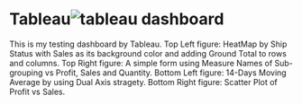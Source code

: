# Tableau![tableau dashboard](https://github.com/qifan-code/Tableau/assets/64823500/1a95a803-ca90-4098-80d5-93f4e66ce509)
This is my testing dashboard by Tableau. 
Top Left figure: HeatMap by Ship Status with Sales as its background color and adding Ground Total to rows and columns.
Top Right figure: A simple form using Measure Names of Sub-grouping vs Profit, Sales and Quantity.
Bottom Left figure: 14-Days Moving Average by using Dual Axis stragety. 
Bottom Right figure: Scatter Plot of Profit vs Sales. 
